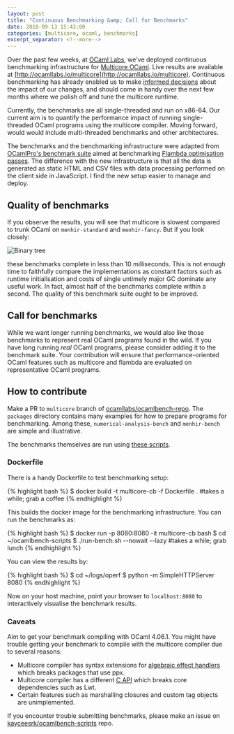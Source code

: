 ```yaml
---
layout: post
title: "Continuous Benchmarking &amp; Call for Benchmarks"
date: 2018-09-13 15:43:00
categories: [multicore, ocaml, benchmarks]
excerpt_separator: <!--more-->
---
```


Over the past few weeks, at [OCaml Labs](http://ocamllabs.io/), we've deployed
continuous benchmarking infrastructure for [Multicore
OCaml](https://github.com/ocamllabs/ocaml-multicore). Live results are available
at [http://ocamllabs.io/multicore](http://ocamllabs.io/multicore). Continuous
benchmarking has already enabled us to make [informed
decisions](https://github.com/ocamllabs/ocaml-multicore/pull/221) about the
impact of our changes, and should come in handy over the next few months where
we polish off and tune the multicore runtime.

<!--more-->

Currently, the benchmarks are all single-threaded and run on x86-64. Our current
aim is to quantify the performance impact of running single-threaded OCaml
programs using the multicore compiler. Moving forward, would would include
multi-threaded benchmarks and other architectures.

The benchmarks and the benchmarking infrastructure were adapted from [OCamlPro's
benchmark suite](https://github.com/OCamlPro/ocamlbench-repo) aimed at
benchmarking [Flambda optimisation passes](https://bench.flambda.ocamlpro.com/).
The difference with the new infrastructure is that all the data is generated as
static HTML and CSV files with data processing performed on the client side in
JavaScript. I find the new setup easier to manage and deploy.

## Quality of benchmarks

If you observe the results, you will see that multicore is slowest compared to
trunk OCaml on `menhir-standard` and `menhir-fancy`. But if you look closely:

<img src="{{ site.url }}/assets/menhir-too-fast.png" alt="Binary tree"/>

these benchmarks complete in less than 10 milliseconds. This is not enough time
to faithfully compare the implementations as constant factors such as runtime
initialisation and costs of single untimely major GC dominate any useful work.
In fact, almost half of the benchmarks complete within a second. The quality of
this benchmark suite ought to be improved. 

## Call for benchmarks

While we want longer running benchmarks, we would also like those benchmarks to
represent real OCaml programs found in the wild. If you have long running *real*
OCaml programs, please consider adding it to the benchmark suite. Your
contribution will ensure that performance-oriented OCaml features such as
multicore and flambda are evaluated on representative OCaml programs. 

## How to contribute

Make a PR to `multicore` branch of
[ocamllabs/ocamlbench-repo](https://github.com/ocamllabs/ocamlbench-repo/tree/multicore).
The `packages` directory contains many examples for how to prepare programs for
benchmarking. Among these, `numerical-analysis-bench` and `menhir-bench` are
simple and illustrative. 

The benchmarks themselves are run using [these
scripts](https://github.com/kayceesrk/ocamlbench-scripts). 

### Dockerfile 

There is a handy Dockerfile to test benchmarking setup:

{% highlight bash %}
$ docker build -t multicore-cb -f Dockerfile . #takes a while; grab a coffee
{% endhighlight %}

This builds the docker image for the benchmarking infrastructure. You can run
the benchmarks as:

{% highlight bash %}
$ docker run -p 8080:8080 -it multicore-cb bash
$ cd ~/ocamlbench-scripts
$ ./run-bench.sh --nowait --lazy #takes a while; grab lunch
{% endhighlight %}

You can view the results by:

{% highlight bash %}
$ cd ~/logs/operf
$ python -m SimpleHTTPServer 8080
{% endhighlight %}

Now on your host machine, point your browser to `localhost:8080` to
interactively visualise the benchmark results.

### Caveats

Aim to get your benchmark compiling with OCaml 4.06.1. You might have trouble
getting your benchmark to compile with the multicore compiler due to several
reasons:

* Multicore compiler has syntax extensions for [algebraic effect
  handlers](http://kcsrk.info/ocaml/multicore/2015/05/20/effects-multicore/)
  which breaks packages that use ppx.
* Multicore compiler has a different [C
  API](https://github.com/ocaml/ocaml/pull/1003) which breaks core dependencies
  such as Lwt.
* Certain features such as marshalling closures and custom tag objects are
  unimplemented.

If you encounter trouble submitting benchmarks, please make an issue on
[kayceesrk/ocamlbench-scripts](https://github.com/kayceesrk/ocamlbench-scripts) repo.
